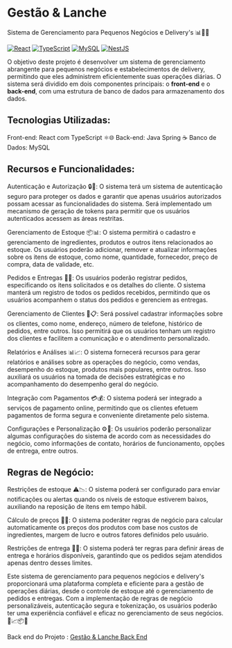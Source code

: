 # Gestão & Lanche
Sistema de Gerenciamento para Pequenos Negócios e Delivery's 📊🍔🚚

[![React](https://img.shields.io/badge/-React-61DAFB?logo=react&logoColor=white&style=flat)](https://reactjs.org/)
[![TypeScript](https://img.shields.io/badge/-TypeScript-3178C6?logo=typescript&logoColor=white&style=flat)](https://www.typescriptlang.org/)
[![MySQL](https://img.shields.io/badge/-MySQL-4479A1?logo=mysql&logoColor=white&style=flat)](https://www.mysql.com/)
[![NestJS](https://img.shields.io/badge/-NestJS-E0234E?logo=nestjs&logoColor=white&style=flat)](https://nestjs.com/)

O objetivo deste projeto é desenvolver um sistema de gerenciamento abrangente para pequenos negócios e estabelecimentos de delivery, permitindo que eles administrem eficientemente suas operações diárias. O sistema será dividido em dois componentes principais: o **front-end** e o **back-end**, com uma estrutura de banco de dados para armazenamento dos dados.


## Tecnologias Utilizadas:
Front-end: React com TypeScript ⚛️🌐
Back-end: Java Spring ☕️
Banco de Dados: MySQL 


## Recursos e Funcionalidades:
Autenticação e Autorização 🔒👥: O sistema terá um sistema de autenticação seguro para proteger os dados e garantir que apenas usuários autorizados possam acessar as funcionalidades do sistema. Será implementado um mecanismo de geração de tokens para permitir que os usuários autenticados acessem as áreas restritas.

Gerenciamento de Estoque 📦📊: O sistema permitirá o cadastro e gerenciamento de ingredientes, produtos e outros itens relacionados ao estoque. Os usuários poderão adicionar, remover e atualizar informações sobre os itens de estoque, como nome, quantidade, fornecedor, preço de compra, data de validade, etc.

Pedidos e Entregas 📝🚚: Os usuários poderão registrar pedidos, especificando os itens solicitados e os detalhes do cliente. O sistema manterá um registro de todos os pedidos recebidos, permitindo que os usuários acompanhem o status dos pedidos e gerenciem as entregas.

Gerenciamento de Clientes 👥📋: Será possível cadastrar informações sobre os clientes, como nome, endereço, número de telefone, histórico de pedidos, entre outros. Isso permitirá que os usuários tenham um registro dos clientes e facilitem a comunicação e o atendimento personalizado.

Relatórios e Análises 📊📈: O sistema fornecerá recursos para gerar relatórios e análises sobre as operações do negócio, como vendas, desempenho do estoque, produtos mais populares, entre outros. Isso auxiliará os usuários na tomada de decisões estratégicas e no acompanhamento do desempenho geral do negócio.

Integração com Pagamentos 💳💰: O sistema poderá ser integrado a serviços de pagamento online, permitindo que os clientes efetuem pagamentos de forma segura e conveniente diretamente pelo sistema.

Configurações e Personalização ⚙️🎨: Os usuários poderão personalizar algumas configurações do sistema de acordo com as necessidades do negócio, como informações de contato, horários de funcionamento, opções de entrega, entre outros.

## Regras de Negócio:

Restrições de estoque ⚠️📉: O sistema poderá ser configurado para enviar notificações ou alertas quando os níveis de estoque estiverem baixos, auxiliando na reposição de itens em tempo hábil.

Cálculo de preços 🧮💲: O sistema poderáter regras de negócio para calcular automaticamente os preços dos produtos com base nos custos de ingredientes, margem de lucro e outros fatores definidos pelo usuário.

Restrições de entrega 📍🚫: O sistema poderá ter regras para definir áreas de entrega e horários disponíveis, garantindo que os pedidos sejam atendidos apenas dentro desses limites.

Este sistema de gerenciamento para pequenos negócios e delivery's proporcionará uma plataforma completa e eficiente para a gestão de operações diárias, desde o controle de estoque até o gerenciamento de pedidos e entregas. Com a implementação de regras de negócio personalizáveis, autenticação segura e tokenização, os usuários poderão ter uma experiência confiável e eficaz no gerenciamento de seus negócios. 💼📈📦🚀

Back end do Projeto : [Gestão & Lanche Back End](https://github.com/pedrohkunz/gestao-e-lanche-API)
